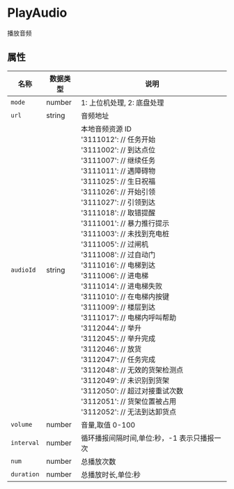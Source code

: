 ﻿# PlayAudio

播放音频

## 属性

| 名称       | 数据类型 | 说明                                                                                                                                                                                                                                                                                                                                                                                                                                                                                                                                                                                                                                                                                                                       |
| ---------- | -------- |--------------------------------------------------------------------------------------------------------------------------------------------------------------------------------------------------------------------------------------------------------------------------------------------------------------------------------------------------------------------------------------------------------------------------------------------------------------------------------------------------------------------------------------------------------------------------------------------------------------------------------------------------------------------------------------------------------------------------|
| `mode`     | number   | 1: 上位机处理, 2: 底盘处理                                                                                                                                                                                                                                                                                                                                                                                                                                                                                                                                                                                                                                                                                                        |
| `url`      | string   | 音频地址                                                                                                                                                                                                                                                                                                                                                                                                                                                                                                                                                                                                                                                                                                                     |
| `audioId`  | string   | 本地音频资源 ID   <br/> '3111012':  // 任务开始  <br/> '3111002': // 到达点位  <br/> '3111007':  // 继续任务 <br/>'3111011':  // 遇障碍物 <br/>'3111025':  // 生日祝福 <br/>'3111026':  // 开始引领 <br/>'3111027':  // 引领到达 <br/>'3111018': // 取错提醒 <br/>'3111001':  // 暴力推行提示 <br/>'3111003':  // 未找到充电桩 <br/>'3111005':  // 过闸机 <br/>'3111008':  // 过自动门 <br/>'3111016':  // 电梯到达 <br/>'3111006': // 进电梯 <br/>'3111014':  // 进电梯失败 <br/>'3111010':  // 在电梯内按键 <br/>'3111009':  // 楼层到达 <br/>'3111017': // 电梯内呼叫帮助 <br/>'3112044':  // 举升 <br/>'3112045':  // 举升完成 <br/>'3112046':  // 放货 <br/>'3112047':  // 任务完成 <br/>'3112048':  // 无效的货架检测点 <br/>'3112049':  // 未识别到货架 <br/>'3112050':  // 超过对接重试次数 <br/>'3112051':  // 货架位置被占用 <br/>'3112052':  // 无法到达卸货点 |
| `volume`   | number   | 音量,取值 0-100                                                                                                                                                                                                                                                                                                                                                                                                                                                                                                                                                                                                                                                                                                              |
| `interval` | number   | 循环播报间隔时间,单位:秒，-1 表示只播报一次                                                                                                                                                                                                                                                                                                                                                                                                                                                                                                                                                                                                                                                                                                 |
| `num`      | number   | 总播放次数                                                                                                                                                                                                                                                                                                                                                                                                                                                                                                                                                                                                                                                                                                                    |
| `duration` | number   | 总播放时长,单位:秒                                                                                                                                                                                                                                                                                                                                                                                                                                                                                                                                                                                                                                                                                                               |
